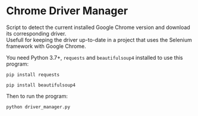 # Chrome Driver Manager
Script to detect the current installed Google Chrome version and download its corresponding driver.  
Usefull for keeping the driver up-to-date in a project that uses the Selenium framework with Google Chrome.  

You need Python 3.7+, `requests` and `beautifulsoup4` installed to use this program:

```
pip install requests
```

```
pip install beautifulsoup4
```

Then to run the program:
```
python driver_manager.py
```
